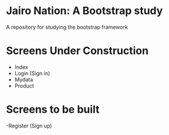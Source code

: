# Jairo Nation: A Bootstrap study

A repository for studying the bootstrap framework

# Screens Under Construction

 - Index
 - Login (Sign in)
 - Mydata
 - Product
 
 # Screens to be built
 
  -Register (Sign up)
 
